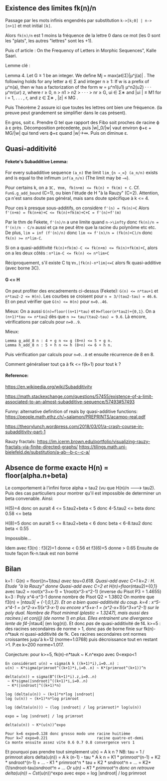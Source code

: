 
## Existence des limites fk(n)/n

Passage par les mots infinis engendrés par substitution `k->[k;0] | n->[n+1]` et mot initial `[k]`.

Alors `fk(n)/n` est 1 moins la fréquence de la lettre 0 dans ce mot (les 0 sont les "plats",
les autres "lettres" sont les +1).

Puis cf article : On the Frequency of Letters in Morphic Sequences", Kalle Saari.

Lemme clé :

Lemma 4. Let G ≥ 1 be an integer. We deﬁne Mj = max(a∈Σ)|μ^j(a)| . The
following holds for any letter a ∈ Σ and integer n ≥ 1: If w is a preﬁx of μ^n(a),
then w has a factorization of the form  w = μ^n1(u1) μ^n2(u2) · · · μ^nr(ur) z,
where r ≥ 0, n > n1 > n2 > · · · > nr ≥ G, ui ∈ Σ∗ and |ui | ≤ M1 for
i = 1, . . . , r, and z ∈ Σ∗ , |z| ≤ MG .

Puis Théorème 2 assure ici que toutes les lettres ont bien une fréquence.
(la preuve peut grandement se simplifier dans le cas présent).

En gros, soit ε. Prendre G tel que rapport des Fibo soit proches de
racine ϕ à ε près. Décomposition précedente, puis
|w|_0/|w| vaut environ ϕ+ε + MG/|w| qui tend vers ϕ+ε quand |w|->∞.
Puis on diminue ε.


## Quasi-additivité

#### Fekete's Subadditive Lemma:

For every subadditive sequence `(a_n)` the limit `lim_{n →_∞} (a_n/n)` exists and is equal to the infimum `inf(a_n/n)` (The limit may be `−∞`).

Pour certains k, on a `∃C, ∀nm, fk(n+m) <= fk(n) + fk(m) + C`.
Cf. `FunG.g_add_bound` (C=1), ou bien l'étude de H "à la Rauzy" (C=2).
Attention, ça n'est sans doute pas général, mais sans doute spécifique
à k <= 4.

Pour ces k presque sous-additifs, on considère `f'(n) = fk(n)+C`
Alors `f'(n+m) = fk(n+m)+C <= fk(n)+fk(m)+C+C = f'(n)+f'(m)`

Par le thm de Fekete, `f'(n)/n` a une limite quand `n->\infty`
donc `fk(n)/n = f'(n)/n - C/n` aussi
et ça ne peut être que la racine du polynôme etc etc.
De plus, `lim = inf (f'(n)/n)` donc `lim <= f'(n)/n = (fk(n)+C)/n`
donc `fk(n) >= n*lim-C`.

Si on a quasi-additivité `fk(n)+fk(m)-C <= fk(n+m) <= fk(n)+fk(m)+C`,
alors on a les deux côtés : `n*lim-C <= fk(n) <= n*lim+C`

Réciproquement, s'il existe C tq `∀n,|fk(n)-n*lim|<=C`
alors fk quasi-additive (avec borne 3C).

#### G <= H

On peut profiter des encadrements ci-dessus (Fekete):
`G(n) <= n*tau+1` et `n*tau2-2 <= H(n)`.
Les courbes se croisent pour `n = 3/(tau2-tau) = 46.6`.
Et on peut vérifier que `G(n) <= H(n)` pour `n=0..46`.

Mieux: On a aussi `G(n)=floor((n+1)*tau)` et `H=floor(n*tau2)+{0,1}`.
On a `(n+1)*tau <= n*tau2` dès que `n >= tau/(tau2-tau) = 9.6`.
Là encore, vérifications par calculs pour `n=0..9`.

Mieux:
```
Lemma g_add_8 n : 4 + g n <= g (8+n) <= 5 + g n.
Lemma h_add_8 n : 5 + h n <= h (8+n) <= 6 + h n.
```
Puis vérification par calculs pour `n=0..8` et ensuite récurrence de 8 en 8.

Comment généraliser tout ça à fk <= f(k+1) pour tout k ?

#### Reference:

https://en.wikipedia.org/wiki/Subadditivity

https://math.stackexchange.com/questions/57455/existence-of-a-limit-associated-to-an-almost-subadditive-sequence/57493#57493

Funny: alternative definition of reals by quasi-additive functions:
https://people.math.ethz.ch/~salamon/PREPRINTS/acampo-real.pdf

https://theorylunch.wordpress.com/2018/03/01/a-crash-course-in-subadditivity-part-1

Rauzy fractals:
https://im.icerm.brown.edu/portfolio/visualizing-rauzy-fractals-via-finite-directed-graphs/
https://tilings.math.uni-bielefeld.de/substitution/a-ab--b-c--c-a/

## Absence de forme exacte H(n) = floor(alpha.n+beta)

Le comportement à l'infini force alpha = tau2 (vu que H(n)/n ---> tau2).
Puis des cas particuliers pour montrer qu'il est impossible de
determiner un beta convenable. Ainsi:

H(5)=4 donc on aurait 4 <= 5.tau2+beta < 5 donc 4-5.tau2 <= beta donc 0.58 <= beta

H(8)=5 donc on aurait 5 <= 8.tau2+beta < 6 donc beta < 6-8.tau2 donc beta < 0.55

Impossible...

Idem avec f3(n) : f3(2)=1 donne < 0.56 et f3(6)=5 donne > 0.65
Ensuite de toute façon fk-n.tauk est non borné

## Bilan

k=1 : G(n) = floor((n+1)*tau) avec tau=0.618. Quasi-add avec C=1
k=2 : H. Etude "à la Rauzy" donne Quasi-add avec C=2
    et H(n)=floor(n*tau2)+{0,1}
    avec tau2 = root(x^3+x-1) = 1/root(x^3-x^2-1) (inverse du Pisot P3 = 1.4655)
k=3 : Poly x^4-x^3-1 donne nombre de Pisot Q2 = 1.3802
    On montre que f3(n) = |n*tau3| + {-1,0,1,2}. Et on a bien quasi-additivité du coup.
k=4 : x^5-x^4-1 = (x^2-x+1)(x^3-x-1)
     ou encore x^5+x-1 = (x^2-x+1)(x^3+x^2-1) sur le poly dual.
     Nombre de Pisot minimal (plastic = 1.3247), mais aussi des racines j et conj(j)
     (de norme 1) en plus. Elles entrainent une divergence lente de f4-|n*tau4|
     (en log(n)). Et donc *pas* de quasi-additivité de f4.
k>=5 : des racines secondaires de norme > 1, donc pas de borne finie sur fk(n)-n*tauk
     ni quasi-additivité de fk.
     Ces racines secondaires ont normes croissantes juqu'à k=12 (norme=1.0768)
     puis décroissance tout en restant >1. P.ex k=200 norme=1.017.

Conjecture: pour k>=5, fk(n)-n*tauk ~ K.n^expo avec 0<expo<1

    En considérant u(n) = sigma(A k ((k+1)*i),i=0..n) : 
    u(n) ~ K*sigma(primroot^((k+1)*i,i=0..n) ~ K*(primroot^(k+1))^n

    delta(u(n)) = sigma(B^((k+1)*i).z,i=0..n)
     ~ K*sigma(|sndroot|^((k+1)*i,i=0..n)
     ~ K*(|sndroot|^((k+1)*n)
     
    log (delta(u(n)) ~ (k+1)*n*log |sndroot|
    log (u(n)) ~ (k+1)*n*log primroot
    
    log (delta(u(n))) ~ (log |sndroot| / log primroot)* log(u(n))
    
    expo = log |sndroot| / log primroot
     
    delta(u(n)) ~ K*(u(n))^expo
    
    Pour k=6 expo=0.128 donc grosso modo une racine huitième
    Pour k=7 expo=0.221                      racine quatre-et-demi
    Ca monte ensuite assez vite 0.6 0.7 0.8 convergence vers 1

Et pourquoi pas prendre tout simplement u(n) = A k n ?
NB: tau = 1 / primroot
alors delta(u(n)) = A k (n-1) - tau * A k n
                  = K1 * primroot^(n-1) + K2 * sndroot^(n-1) + ...
                   - K1 * primroot^n * tau + K2 * sndroot^n + ...
                  = K2*(1/sndroot-tau)*sndroot^n + ...
 Or u(n) ~ K1 * primroot^n
 donc on retrouve delta(u(n)) ~ Cst*(u(n))^expo
 avec expo = log |sndroot| / log primroot
